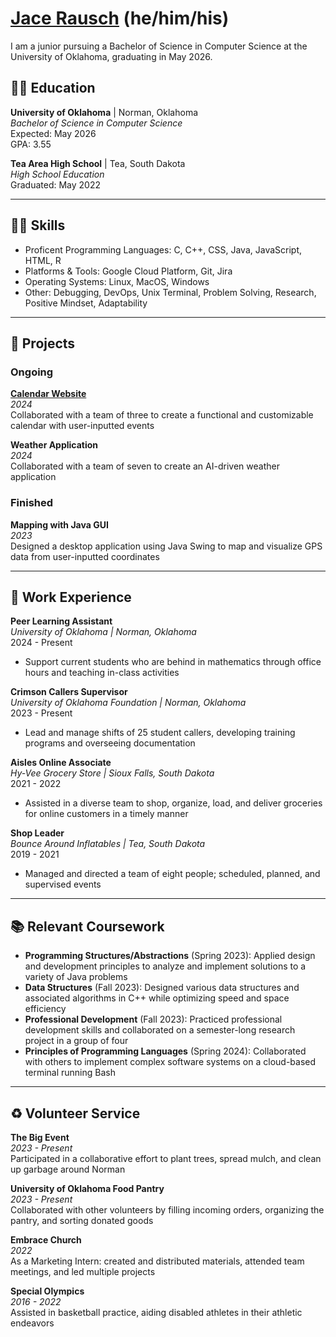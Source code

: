 # [Jace Rausch](mailto:jacerausch@gmail.com) (he/him/his)

I am a junior pursuing a Bachelor of Science in Computer Science at the University of Oklahoma, graduating in May 2026.

## 👨‍🎓 Education

**University of Oklahoma** | Norman, Oklahoma  
_Bachelor of Science in Computer Science_  
Expected: May 2026  
GPA: 3.55 

**Tea Area High School** | Tea, South Dakota  
_High School Education_  
Graduated: May 2022  

---

## 👨‍💻 Skills

- Proficent Programming Languages: C, C++, CSS, Java, JavaScript, HTML, R
- Platforms & Tools: Google Cloud Platform, Git, Jira
- Operating Systems: Linux, MacOS, Windows
- Other: Debugging, DevOps, Unix Terminal, Problem Solving, Research, Positive Mindset, Adaptability

---

## 🚀 Projects

### Ongoing

**[Calendar Website](https://github.com/jacers/CalendarApplication)**  
_2024_  
Collaborated with a team of three to create a functional and customizable calendar with user-inputted events

**Weather Application**  
_2024_  
Collaborated with a team of seven to create an AI-driven weather application

### Finished

**Mapping with Java GUI**  
_2023_  
Designed a desktop application using Java Swing to map and visualize GPS data from user-inputted coordinates

---

## 💼 Work Experience

**Peer Learning Assistant**  
_University of Oklahoma | Norman, Oklahoma_  
2024 - Present  
- Support current students who are behind in mathematics through office hours and teaching in-class activities

**Crimson Callers Supervisor**  
_University of Oklahoma Foundation | Norman, Oklahoma_  
2023 - Present  
- Lead and manage shifts of 25 student callers, developing training programs and overseeing documentation

**Aisles Online Associate**  
_Hy-Vee Grocery Store | Sioux Falls, South Dakota_  
2021 - 2022  
- Assisted in a diverse team to shop, organize, load, and deliver groceries for online customers in a timely manner

**Shop Leader**  
_Bounce Around Inflatables | Tea, South Dakota_  
2019 - 2021  
- Managed and directed a team of eight people; scheduled, planned, and supervised events

---

## 📚 Relevant Coursework

- **Programming Structures/Abstractions** (Spring 2023): Applied design and development principles to analyze and implement solutions to a variety of Java problems
- **Data Structures** (Fall 2023): Designed various data structures and associated algorithms in C++ while optimizing speed and space efficiency
- **Professional Development** (Fall 2023): Practiced professional development skills and collaborated on a semester-long research project in a group of four
- **Principles of Programming Languages** (Spring 2024): Collaborated with others to implement complex software systems on a cloud-based terminal running Bash

---

## ♻️ Volunteer Service

**The Big Event**  
_2023 - Present_  
Participated in a collaborative effort to plant trees, spread mulch, and clean up garbage around Norman

**University of Oklahoma Food Pantry**  
_2023 - Present_  
Collaborated with other volunteers by filling incoming orders, organizing the pantry, and sorting donated goods

**Embrace Church**  
_2022_  
As a Marketing Intern: created and distributed materials, attended team meetings, and led multiple projects

**Special Olympics**  
_2016 - 2022_  
Assisted in basketball practice, aiding disabled athletes in their athletic endeavors
